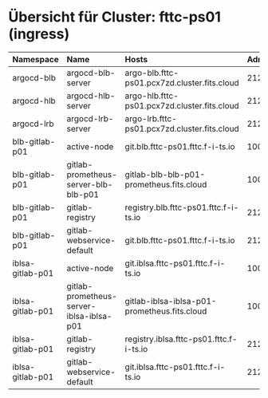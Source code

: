 # Übersicht für Cluster: fttc-ps01 (ingress)

| Namespace        | Name                                     | Hosts                                        | Adresse         | Ports     |
|:-----------------|:-----------------------------------------|:---------------------------------------------|:----------------|:----------|
| argocd-blb       | argocd-blb-server                        | argo-blb.fttc-ps01.pcx7zd.cluster.fits.cloud | 212.34.85.228   | 443       |
| argocd-hlb       | argocd-hlb-server                        | argo-hlb.fttc-ps01.pcx7zd.cluster.fits.cloud | 212.34.85.228   | 443       |
| argocd-lrb       | argocd-lrb-server                        | argo-lrb.fttc-ps01.pcx7zd.cluster.fits.cloud | 212.34.85.228   | 443       |
| blb-gitlab-p01   | active-node                              | git.blb.fttc-ps01.fttc.f-i-ts.io             | 100.127.129.209 | 443, 8080 |
| blb-gitlab-p01   | gitlab-prometheus-server-blb-blb-p01     | gitlab-blb-blb-p01-prometheus.fits.cloud     | 100.127.129.209 | 80, 443   |
| blb-gitlab-p01   | gitlab-registry                          | registry.blb.fttc-ps01.fttc.f-i-ts.io        | 212.34.85.228   | 5000, 443 |
| blb-gitlab-p01   | gitlab-webservice-default                | git.blb.fttc-ps01.fttc.f-i-ts.io             | 212.34.85.228   | 443, 8181 |
| iblsa-gitlab-p01 | active-node                              | git.iblsa.fttc-ps01.fttc.f-i-ts.io           | 100.127.129.209 | 443, 8080 |
| iblsa-gitlab-p01 | gitlab-prometheus-server-iblsa-iblsa-p01 | gitlab-iblsa-iblsa-p01-prometheus.fits.cloud | 100.127.129.209 | 80, 443   |
| iblsa-gitlab-p01 | gitlab-registry                          | registry.iblsa.fttc-ps01.fttc.f-i-ts.io      | 212.34.85.228   | 5000, 443 |
| iblsa-gitlab-p01 | gitlab-webservice-default                | git.iblsa.fttc-ps01.fttc.f-i-ts.io           | 212.34.85.228   | 443, 8181 |
